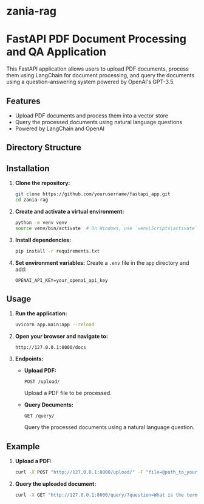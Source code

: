 # zania-rag
# FastAPI PDF Document Processing and QA Application

This FastAPI application allows users to upload PDF documents, process them using LangChain for document processing, and query the documents using a question-answering system powered by OpenAI's GPT-3.5.

## Features

- Upload PDF documents and process them into a vector store
- Query the processed documents using natural language questions
- Powered by LangChain and OpenAI

## Directory Structure

## Installation

1. **Clone the repository:**
    ```bash
    git clone https://github.com/yourusername/fastapi_app.git
    cd zania-rag
    ```

2. **Create and activate a virtual environment:**
    ```bash
    python -m venv venv
    source venv/bin/activate  # On Windows, use `venv\Scripts\activate`
    ```

3. **Install dependencies:**
    ```bash
    pip install -r requirements.txt
    ```

4. **Set environment variables:**
    Create a `.env` file in the `app` directory and add:
    ```env
    OPENAI_API_KEY=your_openai_api_key
    ```

## Usage

1. **Run the application:**
    ```bash
    uvicorn app.main:app --reload
    ```

2. **Open your browser and navigate to:**
    ```
    http://127.0.0.1:8000/docs
    ```

3. **Endpoints:**

    - **Upload PDF:**
        ```
        POST /upload/
        ```
        Upload a PDF file to be processed.

    - **Query Documents:**
        ```
        GET /query/
        ```
        Query the processed documents using a natural language question.

## Example

1. **Upload a PDF:**
    ```bash
    curl -X POST "http://127.0.0.1:8000/upload/" -F "file=@path_to_your_pdf.pdf"
    ```

2. **Query the uploaded document:**
    ```bash
    curl -X GET "http://127.0.0.1:8000/query/?question=What is the termination policy?"
    ```

